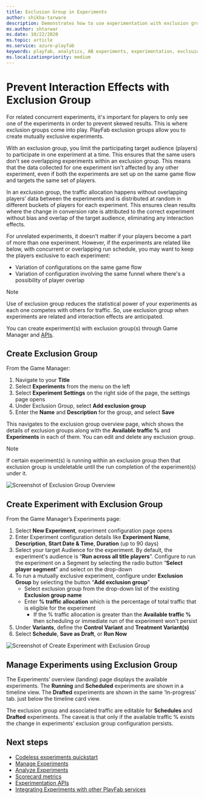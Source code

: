 ```yaml
---
title: Exclusion Group in Experiments
author: shikha-tarware
description: Demonstrates how to use experimentation with exclusion group.
ms.author: shtarwar
ms.date: 10/22/2020
ms.topic: article
ms.service: azure-playfab
keywords: playfab, analytics, AB experiments, experimentation, exclsuion group, mutually exclsuive experiments
ms.localizationpriority: medium
---
```


# Prevent Interaction Effects with Exclusion Group

For related concurrent experiments, it's important for players to only see one of the experiments in order to prevent skewed results. This is where exclusion groups come into play. PlayFab exclusion groups allow you to create mutually exclusive experiments. 

With an exclusion group, you limit the participating target audience (players) to participate in one experiment at a time. This ensures that the same users don't see overlapping experiments within an exclusion group. This means that the data collected for one experiment isn't affected by any other experiment, even if both the experiments are set up on the same game flow and targets the same set of players.

In an exclusion group, the traffic allocation happens without overlapping players’ data between the experiments and is distributed at random in different buckets of players for each experiment. This ensures clean results where the change in conversion rate is attributed to the correct experiment without bias and overlap of the target audience, eliminating any interaction effects.

For unrelated experiments, it doesn't matter if your players become a part of more than one experiment. However, if the experiments are related like below, with concurrent or overlapping run schedule, you may want to keep the players exclusive to each experiment:

-	Variation of configurations on the same game flow
-	Variation of configuration involving the same funnel where there's a possibility of player overlap

>[!Note]
>Use of exclusion group reduces the statistical power of your experiments as each one competes with others for traffic. So, use exclusion group when experiments are related and interaction effects are anticipated. 

You can create experiment(s) with exclusion group(s) through Game Manager and [APIs](/rest/api/playfab/experimentation/experimentation). 

## Create Exclusion Group

From the Game Manager:
1. Navigate to your **Title**
1. Select **Experiments** from the menu on the left
1. Select **Experiment Settings** on the right side of the page, the settings page opens
1. Under Exclusion Group, select **Add exclusion group**
1. Enter the **Name** and **Description** for the group, and select **Save**

This navigates to the exclusion group overview page, which shows the details of exclusion groups along with the **Available traffic %** and **Experiments** in each of them. You can edit and delete any exclusion group. 
>[!Note]
>If certain experiment(s) is running within an exclusion group then that exclusion group is undeletable until the run completion of the experiment(s) under it. 

![Screenshot of Exclusion Group Overview](media/tutorials/exclusion-group-page.PNG "Exclusion Group Overview")

## Create Experiment with Exclusion Group

From the Game Manager’s Experiments page:
1. Select **New Experiment**, experiment configuration page opens
1. Enter Experiment configuration details like **Experiment Name**, **Description**, **Start Date & Time**, **Duration** (up to 90 days)
1. Select your target Audience for the experiment. By default, the experiment's audience is “**Run across all title players**”. Configure to run the experiment on a Segment by selecting the radio button “**Select player segment**” and select on the drop-down
1. To run a mutually exclusive experiment, configure under **Exclusion Group** by selecting the button “**Add exclusion group**”
    *	Select exclusion group from the drop-down list of the existing **Exclusion group name**
    *	Enter **% traffic allocation** which is the percentage of total traffic that is eligible for the experiment
        * If the % traffic allocation is greater than the **Available traffic %** then scheduling or immediate run of the experiment won't persist 
1. Under **Variants**, define the **Control Variant** and **Treatment Variant(s)**
1. Select **Schedule**, **Save as Draft**, or **Run Now**

![Screenshot of Create Experiment with Exclusion Group](media/tutorials/experiment-with-exclusion-group.PNG "Experiment with Exclusion Group")

## Manage Experiments using Exclusion Group

The Experiments’ overview (landing) page displays the available experiments. The **Running** and **Scheduled** experiments are shown in a timeline view. The **Drafted** experiments are shown in the same ‘In-progress’ tab. just below the timeline card view.

The exclusion group and associated traffic are editable for **Schedules** and **Drafted** experiments. The caveat is that only if the available traffic % exists the change in experiments’ exclusion group configuration persists.

## Next steps
* [Codeless experiments quickstart](quickstart.md)
* [Manage Experiments](manage-experiments.md)
* [Analyze Experiments](analyze-experiments.md)
* [Scorecard metrics](scorecard-metrics.md)
* [Experimentation APIs](experimentation-apis.md)
* [Integrating Experiments with other PlayFab services](experiments-other-services.md)